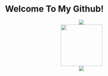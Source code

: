 # Welcome To My Github!


<div align="center"> <img src="https://visitor-badge.glitch.me/badge?page_id=ylcmy" /> </div>

<div align="center"> <img height="137px" src="https://github-readme-stats.vercel.app/api?username=ylcmy&hide_title=true&hide_border=true&show_icons=trueline_height=21&text_color=000&icon_color=000&bg_color=0,ea6161,ffc64d,fffc4d,52fa5a&theme=graywhite" /> </div>

<div align="center"> <img src="https://github-readme-stats.vercel.app/api/top-langs/?username=sun0225SUN&hide_title=true&hide_border=true&layout=compact&langs_count=6&text_color=000&icon_color=fff&bg_color=0,52fa5a,4dfcff,c64dff&theme=graywhite" /> </div>
